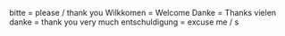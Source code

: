 bitte = please / thank you
Wilkkomen = Welcome
Danke = Thanks
vielen danke = thank you very much
entschuldigung = excuse me / s